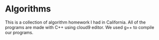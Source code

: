 # Algorithms
This is a collection of algorithm homework I had in California.
All of the programs are made with C++ using cloud9 editor. We used g++ to compile our programs.
